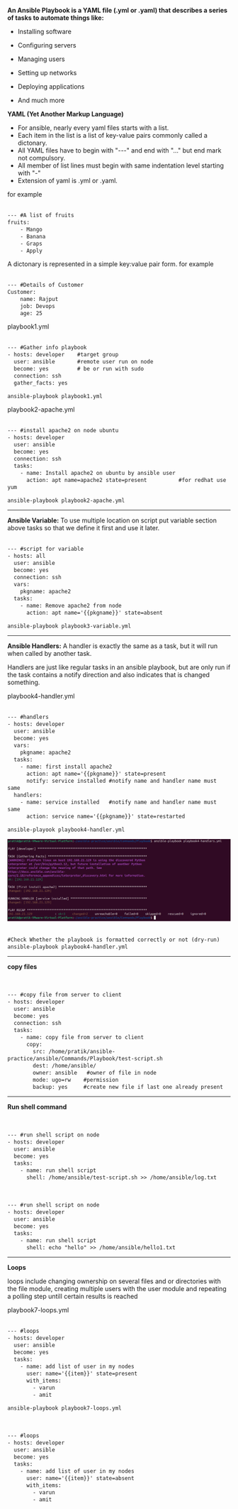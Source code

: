**An Ansible Playbook is a YAML file (.yml or .yaml) that describes a series of tasks to automate things like:**

- Installing software

- Configuring servers

- Managing users

- Setting up networks

- Deploying applications

- And much more

**YAML (Yet Another Markup Language)**
- For ansible, nearly every yaml files starts with a list.
- Each item in the list is a list of key-value pairs commonly called a dictonary.
- All YAML files have to begin with "---" and end with "..." but end mark not compulsory.
- All member of list lines must begin with same indentation level starting with "-"
- Extension of yaml is .yml or .yaml.

for example 
<pre><code>
--- #A list of fruits
fruits:
    - Mango
    - Banana
    - Graps
    - Apply
</code></pre>

A dictonary is represented in a simple key:value pair form.
for example
<pre><code>
--- #Details of Customer
Customer:
    name: Rajput
    job: Devops
    age: 25
</code></pre>

playbook1.yml
<pre><code>
--- #Gather info playbook
- hosts: developer    #target group
  user: ansible       #remote user run on node
  become: yes         # be or run with sudo
  connection: ssh
  gather_facts: yes
</code></pre>
<pre><code>ansible-playbook playbook1.yml</code></pre>

playbook2-apache.yml
<pre><code>
--- #install apache2 on node ubuntu
- hosts: developer
  user: ansible
  become: yes
  connection: ssh
  tasks:
    - name: Install apache2 on ubuntu by ansible user
      action: apt name=apache2 state=present          #for redhat use yum
</code></pre>
<pre><code>ansible-playbook playbook2-apache.yml</code></pre>


-----------------------------------------------------------------------------

**Ansible Variable:** To use multiple location on script put variable section above tasks so that we define it first and use it later.

<pre><code>
--- #script for variable
- hosts: all
  user: ansible
  become: yes
  connection: ssh
  vars:
    pkgname: apache2
  tasks:
    - name: Remove apache2 from node 
      action: apt name='{{pkgname}}' state=absent
</code></pre>
<pre><code>ansible-playbook playbook3-variable.yml</code></pre>

----------------------------------------------------------------------------

**Ansible Handlers:** A handler is exactly the same as a task, but it will run when called by another task.

Handlers are just like regular tasks in an ansible playbook, but are only run if the task contains a notify direction and also indicates that is changed something.

playbook4-handler.yml
<pre><code>
--- #handlers
- hosts: developer
  user: ansible
  become: yes
  vars:
    pkgname: apache2
  tasks:
    - name: first install apache2
      action: apt name='{{pkgname}}' state=present
      notify: service installed #notify name and handler name must same
  handlers:
    - name: service installed   #notify name and handler name must same
      action: service name='{{pkgname}}' state=restarted
</code></pre>
<pre><code>ansible-playook playbook4-handler.yml</code></pre>
![Alt-text](https://github.com/herrry107/ansible/blob/main/images/ansible-handler.png)

<pre><code>
#Check Whether the playbook is formatted correctly or not (dry-run)
ansible-playbook playbook4-handler.yml
</code></pre>

----------------------------------------------------------------------------

**copy files**

<pre><code>

--- #copy file from server to client
- hosts: developer
  user: ansible
  become: yes
  connection: ssh
  tasks:
    - name: copy file from server to client
      copy:
        src: /home/pratik/ansible-practice/ansible/Commands/Playbook/test-script.sh
        dest: /home/ansible/
        owner: ansible   #owner of file in node
        mode: ugo=rw    #permission
        backup: yes     #create new file if last one already present
</code></pre>

----------------------------------------------------------------------------

**Run shell command**

<pre><code>

--- #run shell script on node
- hosts: developer
  user: ansible
  become: yes
  tasks:
    - name: run shell script
      shell: /home/ansible/test-script.sh >> /home/ansible/log.txt
</code></pre>

<pre><code>

--- #run shell script on node
- hosts: developer
  user: ansible
  become: yes
  tasks:
    - name: run shell script
      shell: echo "hello" >> /home/ansible/hello1.txt
</code></pre>

----------------------------------------------------------------------------

**Loops**

loops include changing ownership on several files and or directories with the file module, creating multiple users with the user module and repeating a polling step untill certain results is reached

playbook7-loops.yml
<pre><code>
--- #loops
- hosts: developer
  user: ansible
  become: yes
  tasks:
    - name: add list of user in my nodes
      user: name='{{item}}' state=present
      with_items:
        - varun
        - amit
</code></pre>
<pre><code>ansible-playbook playbook7-loops.yml</code></pre>
<pre><code>

--- #loops
- hosts: developer
  user: ansible
  become: yes
  tasks:
    - name: add list of user in my nodes
      user: name='{{item}}' state=absent
      with_items:
        - varun
        - amit
</code></pre>

